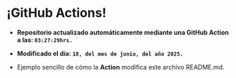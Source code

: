 # ¡GitHub Actions!
* **Repositorio actualizado automáticamente mediante una GitHub Action a las: `03:27:29hrs.`**
* **Modificado el día: `18, del mes de junio, del año 2025.`**

* Ejemplo sencillo de cómo la **Action** modifica este archivo README.md.
